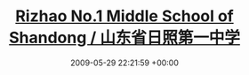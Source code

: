 ---
layout: post
title:  "<a href=\"http://www.rzyz.org.cn\" target=\"_blank\">Rizhao No.1 Middle School of Shandong / 山东省日照第一中学</a>"
date:   2009-05-29 22:21:59 +00:00
image: /images/crv19.png
categories: xue
tags:
  - Key High School of Shandong Province
  - Shandong Province Teaching Demonstration School

sc: "<em>High School Diploma, Sep. 2015 - Jun. 2018</em>"
F1: "Gaokao Subjects Taken: Chinese, Mathematics, English, Science Comprehensive (Physics, Chemistry, Biology)"

roles:
  - title: "Deputy Director of the Student Union Department /日照一中学生会社团部 副部长"
  - title: "Founder and first president of the Model United Nations Club / 日照一中模联社建立人、初任社长"
  - title: "Core members of the debate club / 日照一中演辩社 核心成员"
  - title: "Assistant to the president of the Anime Research Club, participant in the club reorganization plan / 日照一中漫研社 社长助理"
  - title: "Photography Club Member / 日照一中摄影社 成员"
    description: "Conducted data analysis for a research project on machine learning."
projects1:
  - title: "Analysis of Land Use Change"
    description: "Conducted a study on land use changes in the Qomolangma National Nature Reserve based on satellite data."
  - title: "Environmental Impact Assessment"
    description: "Participated in an environmental impact assessment project for local industrial developments."
---